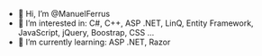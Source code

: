 - 👋 Hi, I’m @ManuelFerrus
- 👀 I’m interested in: C#, C++, ASP .NET, LinQ, Entity Framework, JavaScript, jQuery, Boostrap, CSS ...
- 🌱 I’m currently learning: ASP .NET, Razor

<!---
ManuelFerrus/ManuelFerrus is a ✨ special ✨ repository because it is my personal repository and I can see how much I have learned over time.
--->
